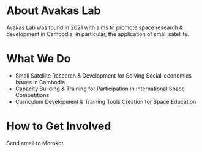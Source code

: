 # About Avakas Lab
Avakas Lab was found in 2021 with aims to promote space research & development in Cambodia, in particular, the application of small satellite.

# What We Do
* Small Satellite Research & Development for Solving Social-economics Issues in Cambodia
* Capacity Building & Training for Participation in International Space Competitions
* Curriculum Development & Training Tools Creation for Space Education

# How to Get Involved
Send email to Morokot
